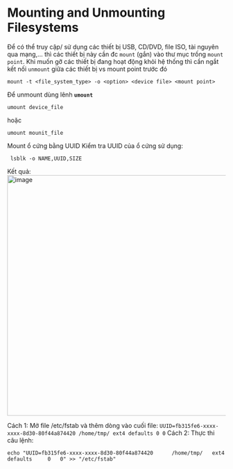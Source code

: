 # Mounting and Unmounting Filesystems

Để có thể truy cập/ sử dụng các thiết bị USB, CD/DVD, file ISO, tài nguyên qua mạng,... thì các thiết bị này cần đc `mount` (gắn) vào thư mục trống `mount point`. Khi muốn gỡ các thiết bị đang hoạt động khỏi hệ thống thì cần ngắt kết nối `unmount` giữa các thiết bị vs mount point trước đó

```
mount -t <file_system_type> -o <option> <device file> <mount point>
```

Để unmount dùng lênh **`umount`**

```
umount device_file
```

hoặc

```
umount mounit_file
```

Mount ổ cứng bằng UUID
Kiểm tra UUID của ổ cứng sử dụng:

```
 lsblk -o NAME,UUID,SIZE
```

Kết quả:
<img width="554" alt="image" src="https://user-images.githubusercontent.com/54473576/220550094-8a557363-167e-4865-a6a6-d267272ebd6d.png">

Cách 1: Mở file /etc/fstab và thêm dòng vào cuối file:
` UUID=fb315fe6-xxxx-xxxx-8d30-80f44a874420 /home/tmp/ ext4 defaults 0 0
`
Cách 2: Thực thi câu lệnh:

```
echo "UUID=fb315fe6-xxxx-xxxx-8d30-80f44a874420      /home/tmp/   ext4    defaults     0   0" >> "/etc/fstab"
```
